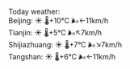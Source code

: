 Today weather:  
Beijing: ☀️   🌡️+10°C 🌬️←11km/h  
Tianjin: ☀️   🌡️+5°C 🌬️↖7km/h  
Shijiazhuang: ☀️   🌡️+7°C 🌬️↘7km/h  
Tangshan: ☀️   🌡️+6°C 🌬️←11km/h  
